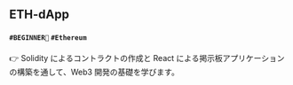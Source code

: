 ## ETH-dApp

#### `#BEGINNER🥚` `#Ethereum` 

👉 Solidity によるコントラクトの作成と React による掲示板アプリケーションの構築を通して、Web3 開発の基礎を学びます。
